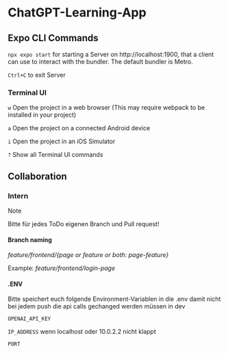 # ChatGPT-Learning-App

## Expo CLI Commands
`npx expo start` for starting a Server on http://localhost:1900, that a client can use to interact with the bundler. The default bundler is Metro.

`Ctrl+C` to exit Server

### Terminal UI
`w` Open the project in a web browser (This may require webpack to be installed in your project)

`a` Open the project on a connected Android device

`i` Open the project in an iOS Simulator

`?` Show all Terminal UI commands

## Collaboration
### Intern
> [!NOTE]
> Bitte für jedes ToDo eigenen Branch und Pull request!

#### Branch naming
_feature/frontend/{page or feature or both: page-feature}_

Example: _feature/frontend/login-page_

#### .ENV
Bitte speichert euch folgende Environment-Variablen in die .env damit nicht bei jedem push die api calls gechanged werden müssen in dev

`OPENAI_API_KEY`

`IP_ADDRESS` wenn localhost oder 10.0.2.2 nicht klappt

`PORT`

